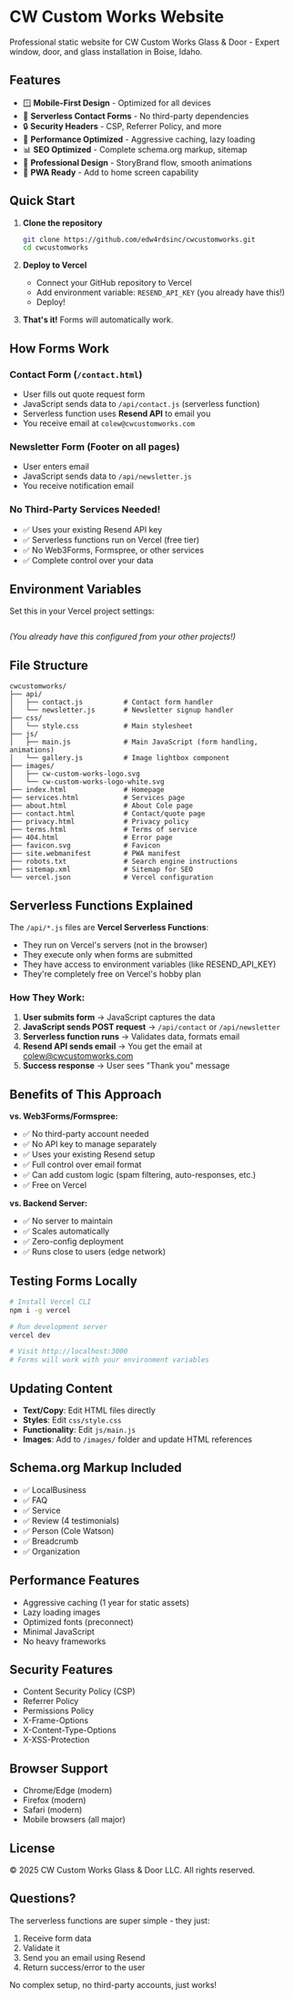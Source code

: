 # CW Custom Works Website

Professional static website for CW Custom Works Glass & Door - Expert window, door, and glass installation in Boise, Idaho.

## Features

- 🪟 **Mobile-First Design** - Optimized for all devices
- 📧 **Serverless Contact Forms** - No third-party dependencies
- 🔒 **Security Headers** - CSP, Referrer Policy, and more
- 🚀 **Performance Optimized** - Aggressive caching, lazy loading
- 📊 **SEO Optimized** - Complete schema.org markup, sitemap
- 🎨 **Professional Design** - StoryBrand flow, smooth animations
- 📱 **PWA Ready** - Add to home screen capability

## Quick Start

1. **Clone the repository**
   ```bash
   git clone https://github.com/edw4rdsinc/cwcustomworks.git
   cd cwcustomworks
   ```

2. **Deploy to Vercel**
   - Connect your GitHub repository to Vercel
   - Add environment variable: `RESEND_API_KEY` (you already have this!)
   - Deploy!

3. **That's it!** Forms will automatically work.

## How Forms Work

### Contact Form (`/contact.html`)
- User fills out quote request form
- JavaScript sends data to `/api/contact.js` (serverless function)
- Serverless function uses **Resend API** to email you
- You receive email at `colew@cwcustomworks.com`

### Newsletter Form (Footer on all pages)
- User enters email
- JavaScript sends data to `/api/newsletter.js`
- You receive notification email

### No Third-Party Services Needed!
- ✅ Uses your existing Resend API key
- ✅ Serverless functions run on Vercel (free tier)
- ✅ No Web3Forms, Formspree, or other services
- ✅ Complete control over your data

## Environment Variables

Set this in your Vercel project settings:

```

```

*(You already have this configured from your other projects!)*

## File Structure

```
cwcustomworks/
├── api/
│   ├── contact.js          # Contact form handler
│   └── newsletter.js       # Newsletter signup handler
├── css/
│   └── style.css           # Main stylesheet
├── js/
│   ├── main.js             # Main JavaScript (form handling, animations)
│   └── gallery.js          # Image lightbox component
├── images/
│   ├── cw-custom-works-logo.svg
│   └── cw-custom-works-logo-white.svg
├── index.html              # Homepage
├── services.html           # Services page
├── about.html              # About Cole page
├── contact.html            # Contact/quote page
├── privacy.html            # Privacy policy
├── terms.html              # Terms of service
├── 404.html                # Error page
├── favicon.svg             # Favicon
├── site.webmanifest        # PWA manifest
├── robots.txt              # Search engine instructions
├── sitemap.xml             # Sitemap for SEO
└── vercel.json             # Vercel configuration
```

## Serverless Functions Explained

The `/api/*.js` files are **Vercel Serverless Functions**:

- They run on Vercel's servers (not in the browser)
- They execute only when forms are submitted
- They have access to environment variables (like RESEND_API_KEY)
- They're completely free on Vercel's hobby plan

### How They Work:

1. **User submits form** → JavaScript captures the data
2. **JavaScript sends POST request** → `/api/contact` or `/api/newsletter`
3. **Serverless function runs** → Validates data, formats email
4. **Resend API sends email** → You get the email at colew@cwcustomworks.com
5. **Success response** → User sees "Thank you" message

## Benefits of This Approach

**vs. Web3Forms/Formspree:**
- ✅ No third-party account needed
- ✅ No API key to manage separately
- ✅ Uses your existing Resend setup
- ✅ Full control over email format
- ✅ Can add custom logic (spam filtering, auto-responses, etc.)
- ✅ Free on Vercel

**vs. Backend Server:**
- ✅ No server to maintain
- ✅ Scales automatically
- ✅ Zero-config deployment
- ✅ Runs close to users (edge network)

## Testing Forms Locally

```bash
# Install Vercel CLI
npm i -g vercel

# Run development server
vercel dev

# Visit http://localhost:3000
# Forms will work with your environment variables
```

## Updating Content

- **Text/Copy**: Edit HTML files directly
- **Styles**: Edit `css/style.css`
- **Functionality**: Edit `js/main.js`
- **Images**: Add to `/images/` folder and update HTML references

## Schema.org Markup Included

- ✅ LocalBusiness
- ✅ FAQ
- ✅ Service
- ✅ Review (4 testimonials)
- ✅ Person (Cole Watson)
- ✅ Breadcrumb
- ✅ Organization

## Performance Features

- Aggressive caching (1 year for static assets)
- Lazy loading images
- Optimized fonts (preconnect)
- Minimal JavaScript
- No heavy frameworks

## Security Features

- Content Security Policy (CSP)
- Referrer Policy
- Permissions Policy
- X-Frame-Options
- X-Content-Type-Options
- X-XSS-Protection

## Browser Support

- Chrome/Edge (modern)
- Firefox (modern)
- Safari (modern)
- Mobile browsers (all major)

## License

© 2025 CW Custom Works Glass & Door LLC. All rights reserved.

## Questions?

The serverless functions are super simple - they just:
1. Receive form data
2. Validate it
3. Send you an email using Resend
4. Return success/error to the user

No complex setup, no third-party accounts, just works!
